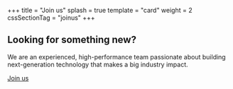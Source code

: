 +++
title = "Join us"
splash = true
template = "card"
weight = 2
cssSectionTag = "joinus"
+++

## Looking for something new?

We are an experienced, high-performance team passionate about building next-generation technology that makes a big industry impact.

[Join us](http://www.jobscore.com/jobs/skyportsystems)
